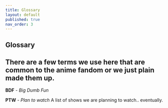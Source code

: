 ```yaml
---
title: Glossary
layout: default
published: true
nav_order: 3
---
```

## Glossary ##

There are a few terms we use here that are common to the anime fandom or we just plain made them up. 
---

**BDF** - *Big Dumb Fun* 

**PTW** - *Plan to watch* A list of shows we are planning to watch.. eventually.